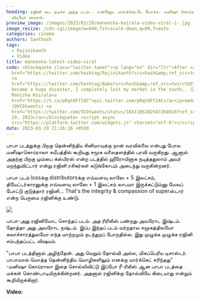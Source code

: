 ```yaml
---
heading: ரஜினி கூட நடிச்ச அந்த படம்.. என்னோட மார்க்கெட்டே போச்சு. மனீஷா கொய்ராலா
  வீடியோ வைரல்.
preview_image: /images/2023/03/29/maneesha-koirala-video-viral-1-.jpg
image_resize: /cdn-cgi/image/w=640,fit=scale-down,q=80,f=auto
categories: cinema
authors: Santhosh
tags:
  - Rajinikanth
  - Video
title: maneesha-latest-video-viral
code: <blockquote class="twitter-tweet"><p lang="en" dir="ltr">After <a
  href="https://twitter.com/hashtag/Rajinikanth?src=hash&amp;ref_src=twsrc%5Etfw">#Rajinikanth</a>&#39;s
  <a
  href="https://twitter.com/hashtag/Baba?src=hash&amp;ref_src=twsrc%5Etfw">#Baba</a>
  became a huge disaster, I completely lost my market in the south.. 😐<br>-
  Manisha Koirala<a
  href="https://t.co/pRqtOFf24C">pic.twitter.com/pRqtOFf24C</a></p>&mdash; VCD
  (@VCDtweets) <a
  href="https://twitter.com/VCDtweets/status/1641105282947268610?ref_src=twsrc%5Etfw">March
  29, 2023</a></blockquote> <script async
  src="https://platform.twitter.com/widgets.js" charset="utf-8"></script>
date: 2023-03-29 21:26:26 +0530
---
```

பாபா படத்துக்கு பிறகு தென்னிந்திய சினிமாவுக்கு நான் வரவில்லை என்பது போல மனீஷாகொய்ராலா சமீபத்தில் கூறியது சமூக வலைதளத்தில் பரவி வருகிறது. ஆனால் அதற்கு பிறகு மும்பை க்ஸ்பிரஸ் என்ற படத்தில் ஹீரோயினாக நடித்ததுலாம் அவர் மறந்துவிட்டார் என்று ரஜினி ரசிகர்கள் கடுங்கோபம் அடைந்து வருகின்றனர். 

பாபா படம் lossக்கு distributorsக்கு எவ்வளவு லாஸே + 5 இலட்சம், தியேட்டர்காரனுக்கு எவ்வளவு லாஸே + 1 இலட்சம் லாபமா இருக்கட்டும்னு மேலப் போட்டு குடுத்தார் ரஜினி... That's the integrity & compassion of superஸ்டார் என்ற பெருமை ரஜினிக்கு உண்டு. 

![](/images/2023/03/29/maneesha-koirala-video-viral-2-.jpg)

பாபா-அது ரஜினியோட சொந்தப் படம். அத ரிரிலீஸ் பண்றது அவரோட இஷ்டம். தோத்தா அது அவரோட நஷ்டம். இப்ப இந்தப் படம் வர்றதால சமூகத்திலயோ கலாச்சாரத்துலயோ எந்த மாற்றமும் நடந்துறப் போறதில்ல. இது முழுக்க முழுக்க ரஜினி சம்பந்தப்பட்ட விஷயம்.

"பாபா படத்தினால் அழிந்தேன். அது வெறும் தோல்வி அல்ல, மிகப்பெரிய டிசாஸ்டர். பாபாவால் மொத்த தென்னிந்திய மொழிகளிலும் எனக்கு மார்க்கெட் சரிந்தது"\
-மனிஷா கொய்ராலா
இதை சொல்லிவிட்டு இப்போ ரீ-ரிலீஸ் ஆன பாபா படத்தை மக்கள் கொண்டாடியிருக்கின்றனர். அதனால் ரஜினிக்கு தோல்வியே கிடையாது என்றும் கூறியிருக்கிறார். 



**V﻿ideo:**